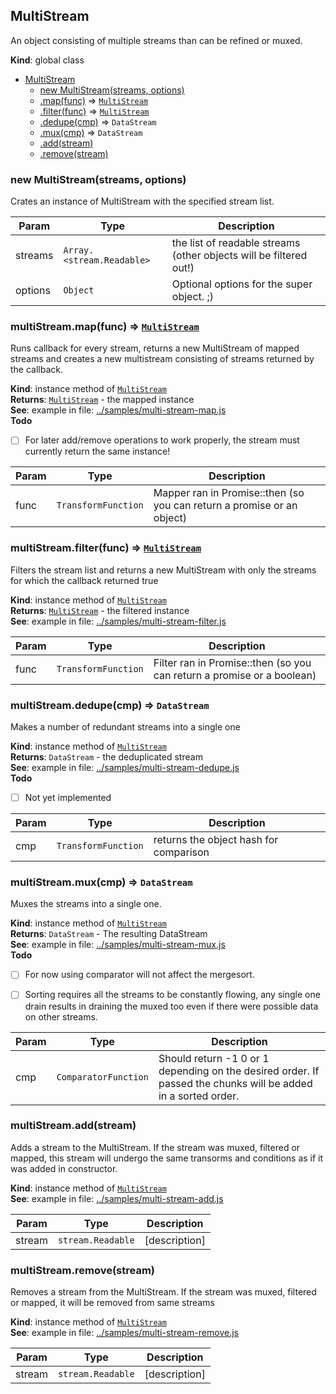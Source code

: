 <a name="MultiStream"></a>

## MultiStream
An object consisting of multiple streams than can be refined or muxed.

**Kind**: global class  

* [MultiStream](#MultiStream)
    * [new MultiStream(streams, options)](#new_MultiStream_new)
    * [.map(func)](#MultiStream+map) ⇒ <code>[MultiStream](#MultiStream)</code>
    * [.filter(func)](#MultiStream+filter) ⇒ <code>[MultiStream](#MultiStream)</code>
    * [.dedupe(cmp)](#MultiStream+dedupe) ⇒ <code>DataStream</code>
    * [.mux(cmp)](#MultiStream+mux) ⇒ <code>DataStream</code>
    * [.add(stream)](#MultiStream+add)
    * [.remove(stream)](#MultiStream+remove)

<a name="new_MultiStream_new"></a>

### new MultiStream(streams, options)
Crates an instance of MultiStream with the specified stream list.


| Param | Type | Description |
| --- | --- | --- |
| streams | <code>Array.&lt;stream.Readable&gt;</code> | the list of readable streams (other                                     objects will be filtered out!) |
| options | <code>Object</code> | Optional options for the super object. ;) |

<a name="MultiStream+map"></a>

### multiStream.map(func) ⇒ <code>[MultiStream](#MultiStream)</code>
Runs callback for every stream, returns a new MultiStream of mappedstreams and creates a new multistream consisting of streams returnedby the callback.

**Kind**: instance method of <code>[MultiStream](#MultiStream)</code>  
**Returns**: <code>[MultiStream](#MultiStream)</code> - the mapped instance  
**See**: example in file: [../samples/multi-stream-map.js](../samples/multi-stream-map.js)  
**Todo**

- [ ] For later add/remove operations to work properly, the stream mustcurrently return the same instance!


| Param | Type | Description |
| --- | --- | --- |
| func | <code>TransformFunction</code> | Mapper ran in Promise::then (so you can                                  return a promise or an object) |

<a name="MultiStream+filter"></a>

### multiStream.filter(func) ⇒ <code>[MultiStream](#MultiStream)</code>
Filters the stream list and returns a new MultiStream with only thestreams for which the callback returned true

**Kind**: instance method of <code>[MultiStream](#MultiStream)</code>  
**Returns**: <code>[MultiStream](#MultiStream)</code> - the filtered instance  
**See**: example in file: [../samples/multi-stream-filter.js](../samples/multi-stream-filter.js)  

| Param | Type | Description |
| --- | --- | --- |
| func | <code>TransformFunction</code> | Filter ran in Promise::then (so you can                                  return a promise or a boolean) |

<a name="MultiStream+dedupe"></a>

### multiStream.dedupe(cmp) ⇒ <code>DataStream</code>
Makes a number of redundant streams into a single one

**Kind**: instance method of <code>[MultiStream](#MultiStream)</code>  
**Returns**: <code>DataStream</code> - the deduplicated stream  
**See**: example in file: [../samples/multi-stream-dedupe.js](../samples/multi-stream-dedupe.js)  
**Todo**

- [ ] Not yet implemented


| Param | Type | Description |
| --- | --- | --- |
| cmp | <code>TransformFunction</code> | returns the object hash for comparison |

<a name="MultiStream+mux"></a>

### multiStream.mux(cmp) ⇒ <code>DataStream</code>
Muxes the streams into a single one.

**Kind**: instance method of <code>[MultiStream](#MultiStream)</code>  
**Returns**: <code>DataStream</code> - The resulting DataStream  
**See**: example in file: [../samples/multi-stream-mux.js](../samples/multi-stream-mux.js)  
**Todo**

- [ ] For now using comparator will not affect the mergesort.
- [ ] Sorting requires all the streams to be constantly flowing, any      single one drain results in draining the muxed too even if there      were possible data on other streams.


| Param | Type | Description |
| --- | --- | --- |
| cmp | <code>ComparatorFunction</code> | Should return -1 0 or 1 depending on the                                  desired order. If passed the chunks will                                  be added in a sorted order. |

<a name="MultiStream+add"></a>

### multiStream.add(stream)
Adds a stream to the MultiStream. If the stream was muxed, filtered ormapped, this stream will undergo the same transorms and conditions asif it was added in constructor.

**Kind**: instance method of <code>[MultiStream](#MultiStream)</code>  
**See**: example in file: [../samples/multi-stream-add.js](../samples/multi-stream-add.js)  

| Param | Type | Description |
| --- | --- | --- |
| stream | <code>stream.Readable</code> | [description] |

<a name="MultiStream+remove"></a>

### multiStream.remove(stream)
Removes a stream from the MultiStream. If the stream was muxed, filteredor mapped, it will be removed from same streams

**Kind**: instance method of <code>[MultiStream](#MultiStream)</code>  
**See**: example in file: [../samples/multi-stream-remove.js](../samples/multi-stream-remove.js)  

| Param | Type | Description |
| --- | --- | --- |
| stream | <code>stream.Readable</code> | [description] |

